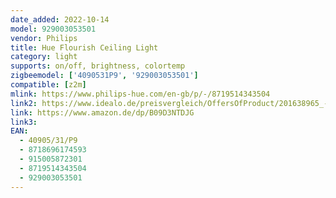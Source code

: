 ```yaml
---
date_added: 2022-10-14
model: 929003053501
vendor: Philips
title: Hue Flourish Ceiling Light
category: light
supports: on/off, brightness, colortemp
zigbeemodel: ['4090531P9', '929003053501']
compatible: [z2m]
mlink: https://www.philips-hue.com/en-gb/p/-/8719514343504
link2: https://www.idealo.de/preisvergleich/OffersOfProduct/201638965_-hue-white-color-ambience-flourish-32-5w-rgbw-929003053501-philips.html
link: https://www.amazon.de/dp/B09D3NTDJG
link3: 
EAN: 
  - 40905/31/P9
  - 8718696174593
  - 915005872301
  - 8719514343504
  - 929003053501
---
```

